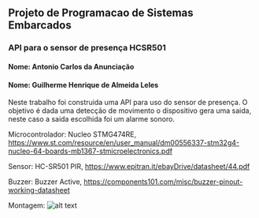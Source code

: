 ## Projeto de Programacao de Sistemas Embarcados
### API para o sensor de presença HCSR501
#### Nome: Antonio Carlos da Anunciação
#### Nome: Guilherme Henrique de Almeida Leles



  Neste trabalho foi construida uma API para uso do sensor de presença. O objetivo é dada uma detecção de movimento o dispositivo gera uma saida, neste caso a saida escolhida foi um alarme sonoro.
  
  Microcontrolador: Nucleo STMG474RE, https://www.st.com/resource/en/user_manual/dm00556337-stm32g4-nucleo-64-boards-mb1367-stmicroelectronics.pdf
  
  Sensor: HC-SR501 PIR, https://www.epitran.it/ebayDrive/datasheet/44.pdf
  
  Buzzer: Buzzer Active, https://components101.com/misc/buzzer-pinout-working-datasheet

Montagem:
![alt text](https://github.com/antonioanunciacao/Programa-o-de-Sistemas-Embarcados/blob/main/API_PIR_HCSR501/montagem.png?raw=true)
